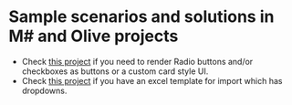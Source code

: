 # Sample scenarios and solutions in M# and Olive projects

- Check [this project](/Docs/CustomRadioButtons.md) if you need to render Radio buttons and/or checkboxes as buttons or a custom card style UI.
- Check [this project](/Docs/ExcelTemplatesWithDropDowns.md) if you have an excel template for import which has dropdowns.

